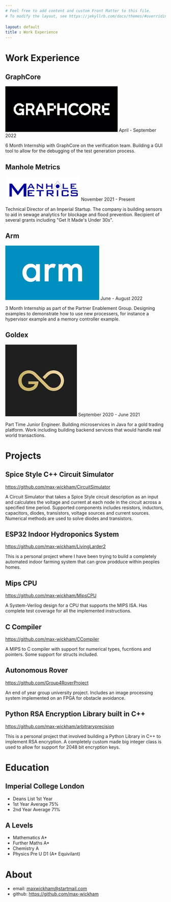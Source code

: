 ```yaml
---
# Feel free to add content and custom Front Matter to this file.
# To modify the layout, see https://jekyllrb.com/docs/themes/#overriding-theme-defaults

layout: default
title : Work Experience
---
```


# Work Experience

## GraphCore 
![](assets/GraphCore.png)
April - September 2022

6 Month Internship with GraphCore on the verification team. Building a GUI tool to allow for the debugging of the test generation process. 

## Manhole Metrics
![](assets/Manhole.png)
November 2021 - Present

Technical Director of an Imperial Startup. The company is building sensors to aid in sewage analytics for blockage and flood prevention. Recipient of several grants including "Get It Made's Under 30s".
## Arm 
![](assets/Arm.png)
June - August 2022

3 Month Internship as part of the Partner Enablement Group. Designing examples to demonstrate how to use new processers, for instance a hypervisor example and a memory controller example.

## Goldex
![](assets/Goldex.jpg)
September 2020 - June 2021

Part Time Junior Engineer. Building microservices in Java for a gold trading platform. Work including building backend services that would handle real world transactions.

# Projects

## Spice Style C++ Circuit Simulator

https://github.com/max-wickham/CircuitSimulator

A Circuit Simulator that takes a Spice Style circuit description as an input and calculates the voltage and current at each node in the circuit across a specified time period. Supported components includes resistors, inductors, capacitors, diodes, transistors, voltage sources and current sources. Numerical methods are used to solve diodes and transistors. 

## ESP32 Indoor Hydroponics System

https://github.com/max-wickham/LivingLarder2

This is a personal project where I have been trying to build a completely automated indoor farming system that can grow prodduce within peoples homes.

## Mips CPU

https://github.com/max-wickham/MipsCPU

A System-Verilog design for a CPU that supports the MIPS ISA. Has complete test coverage for all the implemented instructions.

## C Compiler

https://github.com/max-wickham/CCompiler

A MIPS to C compiler with support for numerical types, fucntions and pointers. Some support for structs included.

## Autonomous Rover

https://github.com/Group4RoverProject

An end of year group university project. Includes an image processing system implemented on an FPGA for obstacle avoidance.

## Python RSA Encryption Library built in C++

https://github.com/max-wickham/arbitraryprecision

This is a personal project that involved building a Python Library in C++ to implement RSA encryption. A completely custom made big integer class is used to allow for support for 2048 bit encryption keys. 

# Education

## Imperial College London 

- Deans List 1st Year
- 1st Year Average 75%
- 2nd Year Average 71%

## A Levels

- Mathematics A*
- Further Maths A*
- Chemistry A
- Physics Pre U D1 (A* Equivilant)


# About 

- email: maxwickham@startmail.com
- github: https://github.com/max-wickham



